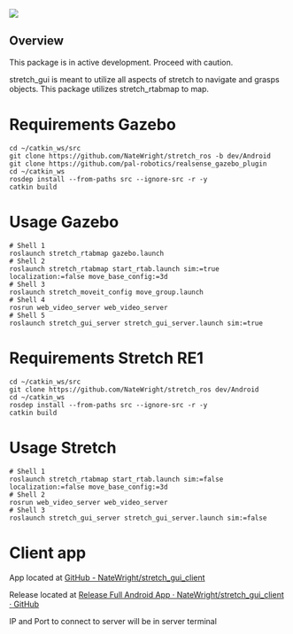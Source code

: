 ![](../images/HelloRobotLogoBar.png)

## Overview

This package is in active development. Proceed with caution.

stretch_gui is meant to utilize all aspects of stretch to navigate and grasps objects. This package utilizes stretch_rtabmap to map. 

# Requirements Gazebo

```shell
cd ~/catkin_ws/src
git clone https://github.com/NateWright/stretch_ros -b dev/Android
git clone https://github.com/pal-robotics/realsense_gazebo_plugin
cd ~/catkin_ws
rosdep install --from-paths src --ignore-src -r -y
catkin build
```

# Usage Gazebo

```shell
# Shell 1
roslaunch stretch_rtabmap gazebo.launch
# Shell 2
roslaunch stretch_rtabmap start_rtab.launch sim:=true localization:=false move_base_config:=3d
# Shell 3
roslaunch stretch_moveit_config move_group.launch
# Shell 4
rosrun web_video_server web_video_server
# Shell 5
roslaunch stretch_gui_server stretch_gui_server.launch sim:=true
```

# Requirements Stretch RE1

```shell
cd ~/catkin_ws/src
git clone https://github.com/NateWright/stretch_ros dev/Android
cd ~/catkin_ws
rosdep install --from-paths src --ignore-src -r -y
catkin build
```

# Usage Stretch

```shell
# Shell 1
roslaunch stretch_rtabmap start_rtab.launch sim:=false localization:=false move_base_config:=3d
# Shell 2
rosrun web_video_server web_video_server
# Shell 3
roslaunch stretch_gui_server stretch_gui_server.launch sim:=false
```

# Client app

App located at [GitHub - NateWright/stretch_gui_client](https://github.com/NateWright/stretch_gui_client) 

Release located at [Release Full Android App · NateWright/stretch_gui_client · GitHub](https://github.com/NateWright/stretch_gui_client/releases/tag/v1.0)

IP and Port to connect to server will be in server terminal
